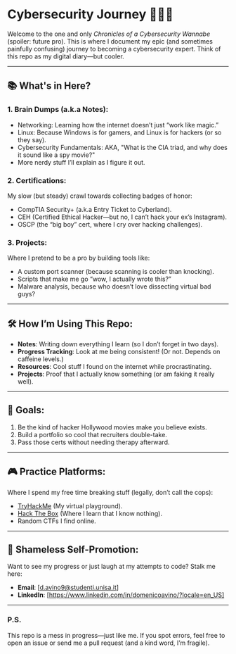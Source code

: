 # Cybersecurity Journey 🕵️‍♂️🔐  
Welcome to the one and only *Chronicles of a Cybersecurity Wannabe* (spoiler: future pro). This is where I document my epic (and sometimes painfully confusing) journey to becoming a cybersecurity expert. Think of this repo as my digital diary—but cooler.

---

## 📚 What's in Here?  
### 1. **Brain Dumps** (a.k.a Notes):  
- Networking: Learning how the internet doesn’t just “work like magic.”  
- Linux: Because Windows is for gamers, and Linux is for hackers (or so they say).  
- Cybersecurity Fundamentals: AKA, "What is the CIA triad, and why does it sound like a spy movie?"  
- More nerdy stuff I’ll explain as I figure it out.  

### 2. **Certifications**:  
My slow (but steady) crawl towards collecting badges of honor:  
- CompTIA Security+ (a.k.a Entry Ticket to Cyberland).  
- CEH (Certified Ethical Hacker—but no, I can’t hack your ex’s Instagram).  
- OSCP (the “big boy” cert, where I cry over hacking challenges).  

### 3. **Projects**:  
Where I pretend to be a pro by building tools like:  
- A custom port scanner (because scanning is cooler than knocking).  
- Scripts that make me go “wow, I actually wrote this?”  
- Malware analysis, because who doesn’t love dissecting virtual bad guys?  

---

## 🛠️ How I’m Using This Repo:  
- **Notes**: Writing down everything I learn (so I don’t forget in two days).  
- **Progress Tracking**: Look at me being consistent! (Or not. Depends on caffeine levels.)  
- **Resources**: Cool stuff I found on the internet while procrastinating.  
- **Projects**: Proof that I actually know something (or am faking it really well).  

---

## 🌟 Goals:  
1. Be the kind of hacker Hollywood movies make you believe exists.  
2. Build a portfolio so cool that recruiters double-take.  
3. Pass those certs without needing therapy afterward.  

---

## 🎮 Practice Platforms:  
Where I spend my free time breaking stuff (legally, don’t call the cops):  
- [TryHackMe](https://tryhackme.com/) (My virtual playground).  
- [Hack The Box](https://www.hackthebox.com/) (Where I learn that I know nothing).  
- Random CTFs I find online.  

---

## 📢 Shameless Self-Promotion:  
Want to see my progress or just laugh at my attempts to code? Stalk me here:  
- **Email**: [d.avino9@studenti.unisa.it]  
- **LinkedIn**: [https://www.linkedin.com/in/domenicoavino/?locale=en_US]  

---

### P.S.  
This repo is a mess in progress—just like me. If you spot errors, feel free to open an issue or send me a pull request (and a kind word, I’m fragile).  
